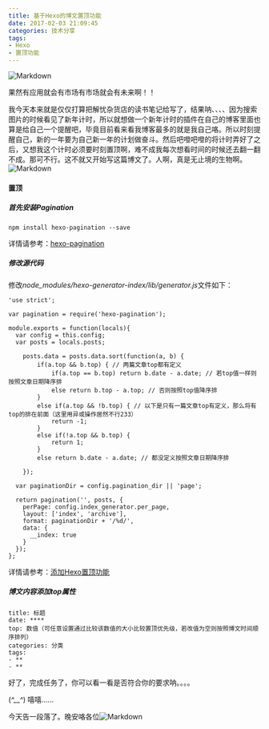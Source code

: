 ```yaml
---
title: 基于Hexo的博文置顶功能
date: 2017-02-03 21:09:45
categories: 技术分享
tags:
- Hexo
- 置顶功能
---
```


![Markdown](http://i1.piimg.com/1949/5dac086449ae95a3.jpg)

<!--more-->

果然有应用就会有市场有市场就会有未来啊！！

我今天本来就是仅仅打算把解忧杂货店的读书笔记给写了，结果呐、、、、因为搜索图片的时候看见了新年计时，所以就想做一个新年计时的插件在自己的博客里面也算是给自己一个提醒吧，毕竟目前看来看我博客最多的就是我自己咯。所以时刻提醒自己，新的一年要为自己新一年的计划做奋斗。然后吧噔吧噔的将计时弄好了之后，又想我这个计时必须要时刻置顶啊，难不成我每次想看时间的时候还去翻一翻不成。那可不行。这不就又开始写这篇博文了。人啊，真是无止境的生物啊。![Markdown](http://i1.piimg.com/1949/774a3730fc3b8ef8.png)

#### 置顶

##### 首先安装Pagination 

```
npm install hexo-pagination --save
```

详情请参考：[hexo-pagination](https://www.npmjs.com/package/hexo-pagination)

##### 修改源代码

修改*node_modules/hexo-generator-index/lib/generator.js*文件如下：

```
'use strict';

var pagination = require('hexo-pagination');

module.exports = function(locals){
  var config = this.config;
  var posts = locals.posts;

    posts.data = posts.data.sort(function(a, b) {
        if(a.top && b.top) { // 两篇文章top都有定义
            if(a.top == b.top) return b.date - a.date; // 若top值一样则按照文章日期降序排
            else return b.top - a.top; // 否则按照top值降序排
        }
        else if(a.top && !b.top) { // 以下是只有一篇文章top有定义，那么将有top的排在前面（这里用异或操作居然不行233）
            return -1;
        }
        else if(!a.top && b.top) {
            return 1;
        }
        else return b.date - a.date; // 都没定义按照文章日期降序排

    });

  var paginationDir = config.pagination_dir || 'page';

  return pagination('', posts, {
    perPage: config.index_generator.per_page,
    layout: ['index', 'archive'],
    format: paginationDir + '/%d/',
    data: {
      __index: true
    }
  });
};
```

详情请参考：[添加Hexo置顶功能](http://www.yuedongxu.cn/wod/)

##### 博文内容添加top属性

```
title: 标题
date: ****
top: 数值（可任意设置通过比较该数值的大小比较置顶优先级，若改值为空则按照博文时间顺序排列）
categories: 分类
tags:
- **
- **
```

好了，完成任务了，你可以看一看是否符合你的要求呐。。。。

(*^__^*) 嘻嘻……

今天告一段落了。晚安咯各位![Markdown](http://p1.bqimg.com/1949/75ea2355313311ba.gif)